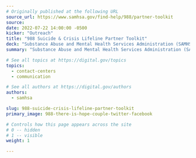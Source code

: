 ```yaml
---
# Originally published at the following URL
source_url: https://www.samhsa.gov/find-help/988/partner-toolkit
source: 
date: 2022-07-22 14:00:00 -0500
kicker: "Outreach"
title: "988 Suicide & Crisis Lifeline Partner Toolkit"
deck: "Substance Abuse and Mental Health Services Administration (SAMHSA) recognizes the need for governments, states, territories, tribes, crisis centers, and partners to speak with one voice to ensure there is a clear understanding about what 988 is and how it will work. We encourage you to use these communication outreach materials and build upon them with your community coalitions to meet the needs of your specific audiences."
summary: "Substance Abuse and Mental Health Services Administration (SAMHSA) recognizes the need for governments, states, territories, tribes, crisis centers, and partners to speak with one voice to ensure there is a clear understanding about what 988 is and how it will work. We encourage you to use these communication outreach materials and build upon them with your community coalitions to meet the needs of your specific audiences."

# See all topics at https://digital.gov/topics
topics:
  - contact-centers
  - communication

# See all authors at https://digital.gov/authors
authors:
  - samhsa

slug: 988-suicide-crisis-lifeline-partner-toolkit
primary_image: 988-there-is-hope-couple-twitter-facebook

# Controls how this page appears across the site
# 0 -- hidden
# 1 -- visible
weight: 1

---
```

